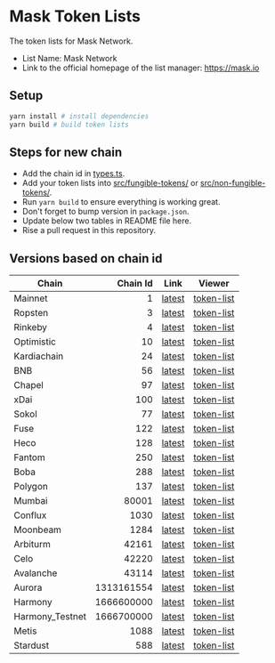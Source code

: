 # Mask Token Lists

The token lists for Mask Network.

- List Name: Mask Network
- Link to the official homepage of the list manager: <https://mask.io>

## Setup

```bash
yarn install # install dependencies
yarn build # build token lists
```

## Steps for new chain

- Add the chain id in [types.ts](src/types.ts).
- Add your token lists into [src/fungible-tokens/](src/fungible-tokens/) or [src/non-fungible-tokens/](src/non-fungible-tokens/).
- Run `yarn build` to ensure everything is working great.
- Don't forget to bump version in `package.json`.
- Update below two tables in README file here.
- Rise a pull request in this repository.

## Versions based on chain id

<!-- begin versions -->

| Chain           |   Chain Id | Link                           | Viewer                               |
| --------------- | ---------: | ------------------------------ | ------------------------------------ |
| Mainnet         |          1 | [latest][link-mainnet]         | [token-list][viewer-mainnet]         |
| Ropsten         |          3 | [latest][link-ropsten]         | [token-list][viewer-ropsten]         |
| Rinkeby         |          4 | [latest][link-rinkeby]         | [token-list][viewer-rinkeby]         |
| Optimistic      |         10 | [latest][link-optimistic]      | [token-list][viewer-optimistic]      |
| Kardiachain     |         24 | [latest][link-kardiachain]     | [token-list][viewer-kardiachain]     |
| BNB             |         56 | [latest][link-bnb]             | [token-list][viewer-bnb]             |
| Chapel          |         97 | [latest][link-chapel]          | [token-list][viewer-chapel]          |
| xDai            |        100 | [latest][link-xdai]            | [token-list][viewer-xdai]            |
| Sokol           |         77 | [latest][link-sokol]           | [token-list][viewer-sokol]           |
| Fuse            |        122 | [latest][link-fuse]            | [token-list][viewer-fuse]            |
| Heco            |        128 | [latest][link-heco]            | [token-list][viewer-heco]            |
| Fantom          |        250 | [latest][link-fantom]          | [token-list][viewer-fantom]          |
| Boba            |        288 | [latest][link-boba]            | [token-list][viewer-boba]            |
| Polygon         |        137 | [latest][link-polygon]         | [token-list][viewer-polygon]         |
| Mumbai          |      80001 | [latest][link-mumbai]          | [token-list][viewer-mumbai]          |
| Conflux         |       1030 | [latest][link-conflux]         | [token-list][viewer-conflux]         |
| Moonbeam        |       1284 | [latest][link-moonbeam]        | [token-list][viewer-moonbeam]        |
| Arbiturm        |      42161 | [latest][link-arbiturm]        | [token-list][viewer-arbiturm]        |
| Celo            |      42220 | [latest][link-celo]            | [token-list][viewer-celo]            |
| Avalanche       |      43114 | [latest][link-avalanche]       | [token-list][viewer-avalanche]       |
| Aurora          | 1313161554 | [latest][link-aurora]          | [token-list][viewer-aurora]          |
| Harmony         | 1666600000 | [latest][link-harmony]         | [token-list][viewer-harmony]         |
| Harmony_Testnet | 1666700000 | [latest][link-harmony_testnet] | [token-list][viewer-harmony_testnet] |
| Metis           |       1088 | [latest][link-metis]           | [token-list][viewer-metis]           |
| Stardust        |        588 | [latest][link-stardust]        | [token-list][viewer-stardust]        |

[link-mainnet]: https://tokens.r2d2.to/latest/1/tokens.json
[link-ropsten]: https://tokens.r2d2.to/latest/3/tokens.json
[link-rinkeby]: https://tokens.r2d2.to/latest/4/tokens.json
[link-optimistic]: https://tokens.r2d2.to/latest/10/tokens.json
[link-kardiachain]: https://tokens.r2d2.to/latest/24/tokens.json
[link-bnb]: https://tokens.r2d2.to/latest/56/tokens.json
[link-chapel]: https://tokens.r2d2.to/latest/97/tokens.json
[link-xdai]: https://tokens.r2d2.to/latest/100/tokens.json
[link-sokol]: https://tokens.r2d2.to/latest/77/tokens.json
[link-fuse]: https://tokens.r2d2.to/latest/122/tokens.json
[link-heco]: https://tokens.r2d2.to/latest/128/tokens.json
[link-fantom]: https://tokens.r2d2.to/latest/250/tokens.json
[link-boba]: https://tokens.r2d2.to/latest/288/tokens.json
[link-polygon]: https://tokens.r2d2.to/latest/137/tokens.json
[link-mumbai]: https://tokens.r2d2.to/latest/80001/tokens.json
[link-conflux]: https://tokens.r2d2.to/latest/1030/tokens.json
[link-moonbeam]: https://tokens.r2d2.to/latest/1284/tokens.json
[link-moonriver]: https://tokens.r2d2.to/latest/1285/tokens.json
[link-arbiturm]: https://tokens.r2d2.to/latest/42161/tokens.json
[link-celo]: https://tokens.r2d2.to/latest/42220/tokens.json
[link-avalanche]: https://tokens.r2d2.to/latest/43114/tokens.json
[link-aurora]: https://tokens.r2d2.to/latest/1313161554/tokens.json
[link-cronos]: https://tokens.r2d2.to/latest/25/tokens.json
[link-harmony]: https://tokens.r2d2.to/latest/1666600000/tokens.json
[link-harmony_testnet]: https://tokens.r2d2.to/latest/1666700000/tokens.json
[link-metis]: https://tokens.r2d2.to/latest/1088/tokens.json
[link-stardust]: https://tokens.r2d2.to/latest/588/tokens.json
[viewer-mainnet]: https://tokenlists.org/token-list?url=https://tokens.r2d2.to/latest/1/tokens.json
[viewer-ropsten]: https://tokenlists.org/token-list?url=https://tokens.r2d2.to/latest/3/tokens.json
[viewer-rinkeby]: https://tokenlists.org/token-list?url=https://tokens.r2d2.to/latest/4/tokens.json
[viewer-optimistic]: https://tokenlists.org/token-list?url=https://tokens.r2d2.to/latest/10/tokens.json
[viewer-kardiachain]: https://tokenlists.org/token-list?url=https://tokens.r2d2.to/latest/24/tokens.json
[viewer-bnb]: https://tokenlists.org/token-list?url=https://tokens.r2d2.to/latest/56/tokens.json
[viewer-chapel]: https://tokenlists.org/token-list?url=https://tokens.r2d2.to/latest/97/tokens.json
[viewer-xdai]: https://tokenlists.org/token-list?url=https://tokens.r2d2.to/latest/100/tokens.json
[viewer-sokol]: https://tokenlists.org/token-list?url=https://tokens.r2d2.to/latest/77/tokens.json
[viewer-fuse]: https://tokenlists.org/token-list?url=https://tokens.r2d2.to/latest/122/tokens.json
[viewer-heco]: https://tokenlists.org/token-list?url=https://tokens.r2d2.to/latest/128/tokens.json
[viewer-fantom]: https://tokenlists.org/token-list?url=https://tokens.r2d2.to/latest/250/tokens.json
[viewer-boba]: https://tokenlists.org/token-list?url=https://tokens.r2d2.to/latest/288/tokens.json
[viewer-polygon]: https://tokenlists.org/token-list?url=https://tokens.r2d2.to/latest/137/tokens.json
[viewer-mumbai]: https://tokenlists.org/token-list?url=https://tokens.r2d2.to/latest/80001/tokens.json
[viewer-conflux]: https://tokenlists.org/token-list?url=https://tokens.r2d2.to/latest/1030/tokens.json
[viewer-moonbeam]: https://tokenlists.org/token-list?url=https://tokens.r2d2.to/latest/1284/tokens.json
[viewer-moonriver]: https://tokenlists.org/token-list?url=https://tokens.r2d2.to/latest/1285/tokens.json
[viewer-arbiturm]: https://tokenlists.org/token-list?url=https://tokens.r2d2.to/latest/42161/tokens.json
[viewer-celo]: https://tokenlists.org/token-list?url=https://tokens.r2d2.to/latest/42220/tokens.json
[viewer-avalanche]: https://tokenlists.org/token-list?url=https://tokens.r2d2.to/latest/43114/tokens.json
[viewer-aurora]: https://tokenlists.org/token-list?url=https://tokens.r2d2.to/latest/1313161554/tokens.json
[viewer-cronos]: https://tokenlists.org/token-list?url=https://tokens.r2d2.to/latest/25/tokens.json
[viewer-harmony]: https://tokenlists.org/token-list?url=https://tokens.r2d2.to/latest/1666600000/tokens.json
[viewer-harmony_testnet]: https://tokenlists.org/token-list?url=https://tokens.r2d2.to/latest/1666700000/tokens.json
[viewer-metis]: https://tokenlists.org/token-list?url=https://tokens.r2d2.to/latest/1088/tokens.json
[viewer-stardust]: https://tokenlists.org/token-list?url=https://tokens.r2d2.to/latest/588/tokens.json
<!-- end versions -->
